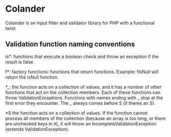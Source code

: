 Colander
==

Colander is an input filter and validator library for PHP
with a functional twist.

Validation function naming conventions
--

is*: functions that execute a boolean check and throw an exception if the result
is false.

f*: factory functions: functions that return functions. Example: fIsNull will
return the isNull function.

*_: the function acts on a collection of values, and it has a number of other
functions that act on the collection members. Each of these functions can
throw ValidationExceptions. Functions with names ending with _ stop at the first
error they encounter. The _ always comes before S (if theres an S).

*S the function acts on a collection of values. If the function cannot process
all members of the collection (because an array is too long, or there are
unchecked keys in it), it will throw an IncompleteValidationException (extends
ValidationException).
